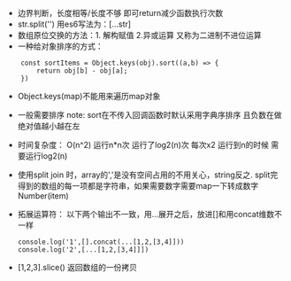 - 边界判断，长度相等/长度不够 即可return减少函数执行次数
- str.split('') 用es6写法为：[...str]
- 数组原位交换的方法：1. 解构赋值 2.异或运算 又称为二进制不进位运算
- 一种给对象排序的方式：
```
    const sortItems = Object.keys(obj).sort((a,b) => {
        return obj[b] - obj[a];
    })
```
- Object.keys(map)不能用来遍历map对象

-  一般需要排序 note: sort在不传入回调函数时默认采用字典序排序 且负数在做绝对值越小越在左

- 时间复杂度：
O(n^2) 运行n*n次
运行了log2(n)次 每次x2 运行到n的时候 需要运行log2(n)

- 使用split join 时，array的','是没有空间占用的不用关心，string反之. split完得到的数组的每一项都是字符串，如果需要数字需要map一下转成数字 Number(item)

- 拓展运算符： 以下两个输出不一致，用...展开之后，放进[]和用concat维数不一样
    ```
    console.log('1',[].concat(...[1,2,[3,4]])) 
    console.log('2',[...[1,2,[3,4]]])
    ```
- [1,2,3].slice() 返回数组的一份拷贝
